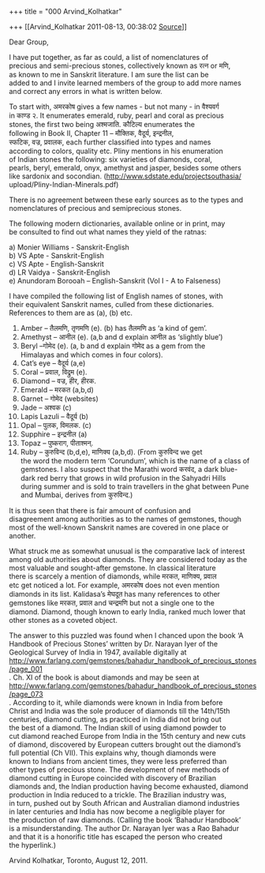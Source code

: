 +++
title = "000 Arvind_Kolhatkar"

+++
[[Arvind_Kolhatkar	2011-08-13, 00:38:02 [Source](https://groups.google.com/g/samskrita/c/TZXIlNGGWzI)]]



Dear Group,  
  
I have put together, as far as could, a list of nomenclatures of  
precious and semi-precious stones, collectively known as रत्न or मणि,  
as known to me in Sanskrit literature. I am sure the list can be  
added to and I invite learned members of the group to add more names  
and correct any errors in what is written below.  
  
To start with, अमरकोष gives a few names - but not many - in वैश्यवर्ग  
in काण्ड २. It enumerates emerald, ruby, pearl and coral as precious  
stones, the first two being अश्मजाति. कौटिल्य enumerates the  
following in Book II, Chapter 11 – मौक्तिक, वैदूर्य, इन्द्रनील,  
स्फटिक, वज्र, प्रवालक, each further classified into types and names  
according to colors, quality etc. Pliny mentions in his enumeration  
of Indian stones the following: six varieties of diamonds, coral,  
pearls, beryl, emerald, onyx, amethyst and jasper, besides some others  
like sardonix and socondian. (<http://www.sdstate.edu/projectsouthasia/>  
upload/Pliny-Indian-Minerals.pdf)  
  
There is no agreement between these early sources as to the types and  
nomenclatures of precious and semiprecious stones.  
  
The following modern dictionaries, available online or in print, may  
be consulted to find out what names they yield of the ratnas:  
  
a) Monier Williams - Sanskrit-English  
b) VS Apte - Sanskrit-English  
c) VS Apte - English-Sanskrit  
d) LR Vaidya - Sanskrit-English  
e) Anundoram Borooah – English-Sanskrit (Vol I - A to Falseness)  
  
I have compiled the following list of English names of stones, with  
their equivalent Sanskrit names, culled from these dictionaries.  
References to them are as (a), (b) etc.  
  
1) Amber – तैलमणि, तृणमणि (e). (b) has तैलमणि as ‘a kind of gem’.  
2) Amethyst – आनील (e). (a,b and d explain आनील as ‘slightly blue’)  
3) Beryl –गोमेद (e). (a, b and d explain गोमेद as a gem from the  
Himalayas and which comes in four colors).  
4) Cat’s eye – वैदूर्य (a,e)  
5) Coral – प्रवाल, विद्रुम (e).  
6) Diamond – वज्र, हीर, हीरक.  
7) Emerald – मरकत (a,b,d)  
8) Garnet – गोमेद (websites)  
9) Jade – अश्वक (c)  
10) Lapis Lazuli – वैदूर्य (b)  
11) Opal – पुलक, विमलक. (c)  
12) Supphire – इन्द्रनील (a)  
13) Topaz – पुष्कराग, पीताश्मन्.  
14) Ruby – कुरुविन्द (b,d,e), माणिक्य (a,b,d). (From कुरुविन्द we get  
the word the modern term ‘Corundum’, which is the name of a class of  
gemstones. I also suspect that the Marathi word करवंद, a dark blue-  
dark red berry that grows in wild profusion in the Sahyadri Hills  
during summer and is sold to train travellers in the ghat between Pune  
and Mumbai, derives from कुरुविन्द.)  
  
It is thus seen that there is fair amount of confusion and  
disagreement among authorities as to the names of gemstones, though  
most of the well-known Sanskrit names are covered in one place or  
another.  
  
What struck me as somewhat unusual is the comparative lack of interest  
among old authorities about diamonds. They are considered today as the  
most valuable and sought-after gemstone. In classical literature  
there is scarcely a mention of diamonds, while मरकत, माणिक्य, प्रवाल  
etc get noticed a lot. For example, अमरकोष does not even mention  
diamonds in its list. Kalidasa’s मेघदूत has many references to other  
gemstones like मरकत, प्रवाल and चन्द्रमणि but not a single one to the  
diamond. Diamond, though known to early India, ranked much lower that  
other stones as a coveted object.  
  
The answer to this puzzled was found when I chanced upon the book ‘A  
Handbook of Precious Stones’ written by Dr. Narayan Iyer of the  
Geological Survey of India in 1947, available digitally at  
<http://www.farlang.com/gemstones/bahadur_handbook_of_precious_stones/page_001>  
. Ch. XI of the book is about diamonds and may be seen at  
<http://www.farlang.com/gemstones/bahadur_handbook_of_precious_stones/page_073>  
. According to it, while diamonds were known in India from before  
Christ and India was the sole producer of diamonds till the 14th/15th  
centuries, diamond cutting, as practiced in India did not bring out  
the best of a diamond. The Indian skill of using diamond powder to  
cut diamond reached Europe from India in the 15th century and new cuts  
of diamond, discovered by European cutters brought out the diamond’s  
full potential (Ch VII). This explains why, though diamonds were  
known to Indians from ancient times, they were less preferred than  
other types of precious stone. The development of new methods of  
diamond cutting in Europe coincided with discovery of Brazilian  
diamonds and, the Indian production having become exhausted, diamond  
production in India reduced to a trickle. The Brazilian industry was,  
in turn, pushed out by South African and Australian diamond industries  
in later centuries and India has now become a negligible player for  
the production of raw diamonds. (Calling the book ‘Bahadur Handbook’  
is a misunderstanding. The author Dr. Narayan Iyer was a Rao Bahadur  
and that it is a honorific title has escaped the person who created  
the hyperlink.)  
  
Arvind Kolhatkar, Toronto, August 12, 2011.  
  
  
  

